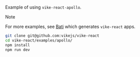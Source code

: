 Example of using `vike-react-apollo`.

> [!NOTE]
> For more examples, see [Bati](https://batijs.dev) which generates `vike-react` apps.

```bash
git clone git@github.com:vikejs/vike-react
cd vike-react/examples/apollo/
npm install
npm run dev
```
